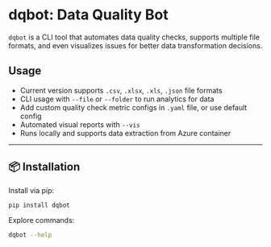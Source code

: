# dqbot: Data Quality Bot

`dqbot` is a CLI tool that automates data quality checks, supports multiple file formats, and even visualizes issues for better data transformation decisions.

## Usage

- Current version supports `.csv`, `.xlsx`, `.xls`, `.json` file formats
- CLI usage with `--file` or `--folder` to run analytics for data
- Add custom quality check metric configs in `.yaml` file, or use default config
- Automated visual reports with `--vis`
- Runs locally and supports data extraction from Azure container

---

## 📦 Installation

Install via pip:

```bash
pip install dqbot
```
Explore commands:
```bash
dqbot --help
